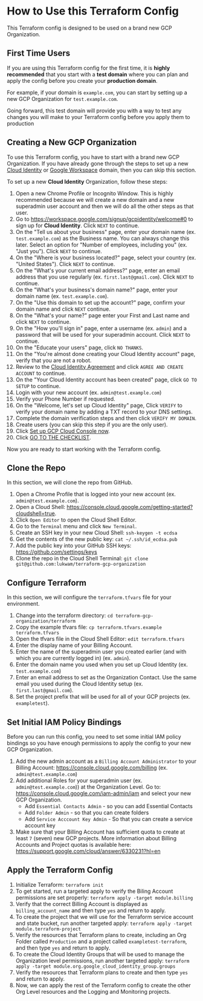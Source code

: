 # How to Use this Terraform Config

This Terraform config is designed to be used on a brand new GCP Organization.

## First Time Users

If you are using this Terraform config for the first time, it is **highly recommended** that you start with a **test domain** where you can plan and apply the config before you create your **production domain**.

For example, if your domain is `example.com`, you can start by setting up a new GCP Organization for `test.example.com`.

Going forward, this test domain will provide you with a way to test any changes you will make to your Terraform config before you apply them to production

## Creating a New GCP Organization

To use this Terraform config, you have to start with a brand new GCP Organization. If you have already gone through the steps to set up a new [Cloud Identity](https://cloud.google.com/identity/docs/setup) or [Google Workspace](https://workspace.google.com/) domain, then you can skip this section.

To set up a new **Cloud Identity** Organization, follow these steps:

1. Open a new Chrome Profile or Incognito Window. This is highly recommended because we will create a new domain and a new superadmin user account and then we will do all the other steps as that user.
1. Go to https://workspace.google.com/signup/gcpidentity/welcome#0 to sign up for **Cloud Identity**. Click `NEXT` to continue.
1. On the "Tell us about your business" page, enter your domain name (ex. `test.example.com`) as the Business name. You can always change this later. Select an option for "Number of employees, including you" (ex. "Just you"). Click `NEXT` to continue.
1. On the "Where is your business located?" page, select your country (ex. "United States"). Click `NEXT` to continue.
1. On the "What's your current email address?" page, enter an email address that you use regularly (ex. `first.last@gmail.com`). Click `NEXT` to continue.
1. On the "What's your business's domain name?" page, enter your domain name (ex. `test.example.com`).
1. On the "Use this domain to set up the account?" page, confirm your domain name and click `NEXT` continue.
1. On the "What's your name?" page enter your First and Last name and click `NEXT` to continue.
1. On the "How you'll sign in" page, enter a username (ex. `admin`) and a password that will be used for your superadmin account. Click `NEXT` to continue.
1. On the "Educate your users" page, click `NO THANKS`.
1. On the "You're almost done creating your Cloud Identity account" page, verify that you are not a robot.
1. Review to the [Cloud Identity Agreement](https://admin.google.com/terms/cloud_identity/1/2/en/na_terms.html) and click `AGREE AND CREATE ACCOUNT` to continue.
1. On the "Your Cloud Identity account has been created" page, click `GO TO SETUP` to continue.
1. Login with your new account (ex. `admin@test.example.com`)
1. Verify your Phone Number if requested.
1. On the "Welcome, let's set up Cloud Identity" page, Click `VERIFY` to verify your domain name by adding a TXT record to your DNS settings.
1. Complete the domain verification steps and then click `VERIFY MY DOMAIN`.
1. Create users (you can skip this step if you are the only user).
1. Click [Set up GCP Cloud Console now](https://console.cloud.google.com/iam-admin/cloudidentity?authuser=0).
1. Click [GO TO THE CHECKLIST](https://console.cloud.google.com/cloud-setup/overview?authuser=0).

Now you are ready to start working with the Terraform config.

## Clone the Repo

In this section, we will clone the repo from GitHub.

1. Open a Chrome Profile that is logged into your new account (ex. `admin@test.example.com`).
1. Open a Cloud Shell: https://console.cloud.google.com/getting-started?cloudshell=true.
1. Click `Open Editor` to open the Cloud Shell Editor.
1. Go to the `Terminal` menu and click `New Terminal`.
1. Create an SSH key in your new Cloud Shell: `ssh-keygen -t ecdsa`
1. Get the contents of the new public key: `cat ~/.ssh/id_ecdsa.pub`
1. Add the public key into your GitHub SSH keys: https://github.com/settings/keys
1. Clone the repo in the Cloud Shell Terminal: `git clone git@github.com:lukwam/terraform-gcp-organization`

## Configure Terraform

In this section, we will configure the `terraform.tfvars` file for your environment.

1. Change into the terraform directory: `cd terraform-gcp-organization/terraform`
1. Copy the example tfvars file: `cp terraform.tfvars.example terraform.tfvars`
1. Open the tfvars file in the Cloud Shell Editor: `edit terraform.tfvars`
1. Enter the display name of your Billing Account.
1. Enter the name of the superadmin user you created earlier (and with which you are currently logged in) (ex. `admin`).
1. Enter the domain name you used when you set up Cloud Identity (ex. `test.example.com`)
1. Enter an email address to set as the Organization Contact. Use the same email you used during the Cloud Identity setup (ex. `first.last@gmail.com`).
1. Set the project prefix that will be used for all of your GCP projects (ex. `exampletest`).

## Set Initial IAM Policy Bindings

Before you can run this config, you need to set some initial IAM policy bindings so you have enough permissions to apply the config to your new GCP Organization.

1. Add the new admin account as a `Billing Account Administrator` to your Billing Account: https://console.cloud.google.com/billing (ex. `admin@test.example.com`)
1. Add additional Roles for your superadmin user (ex. `admin@test.example.com`)) at the Organization Level. Go to: https://console.cloud.google.com/iam-admin/iam and select your new GCP Organization.
   * Add `Essential Contacts Admin` - so you can add Essential Contacts
   * Add `Folder Admin` - so that you can create folders
   * Add `Service Acccount Key Admin` - So that you can create a service account key
1. Make sure that your Billing Account has sufficient quota to create at least `7` (seven) new GCP projects. More information about Billing Accounts and Project quotas is available here: https://support.google.com/cloud/answer/6330231?hl=en

## Apply the Terraform Config

1. Initialize Terraform: `terraform init`
1. To get started, run a targeted apply to verify the Biling Account permissions are set properly: `terraform apply -target module.billing`
1. Verify that the correct Billing Account is displayed as `billing_account_name` and then type `yes` and return to apply.
1. To create the project that we will use for the Terraform service account and state bucket, run another targeted apply: `terraform apply -target module.terraform-project`
1. Verify the resources that Terraform plans to create, including an Org Folder called `Production` and a project called `exampletest-terraform`, and then type `yes` and return to apply.
1. To create the Cloud Identity Groups that will be used to manage the Organization level permissions, run another targeted apply: `terraform apply -target module.org.google_cloud_identity_group.groups`
1. Verify the resources that Terraform plans to create and then type `yes` and return to apply.
1. Now, we can apply the rest of the Terraform config to create the other Org Level resources and the Logging and Monitoring projects.










